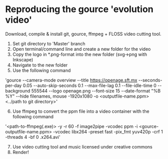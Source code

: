 # Reproducing the gource 'evolution video'

Download, compile & install git, gource, ffmpeg + FLOSS video cutting tool.

1. Set git directory to 'Master' branch
2. Open terminal/command line and create a new folder for the video
3. Copy the logo in *.png-format into the new folder (svg->png with Inkscape)
4. Navigate to the new folder
5. Use the following command

'gource --camera-mode overview --title https://openage.sft.mx --seconds-per-day 0.05 --auto-skip-seconds 0.1 --max-file-lag 0.1 --file-idle-time 0 --background 555544 --logo openage.png --font-size 15 --date-format "%B %Y" --hide filenames, mouse -1920x1080 -o <outputfile-name.ppm> <../path to git directory>'

6. Use ffmpeg to convert the ppm file into a video container with the following command

'<path-to-ffmpeg(.exe)> -y -r 60 -f image2pipe -vcodec ppm -i <gource-outputfile-name.ppm> -vcodec libx264 -preset fast -pix_fmt yuv420p -crf 1 -threads 4 -bf 0 <output-filename>.x264.avi'

7. Use video cutting tool and music licensed under creative commons
8. Render!
